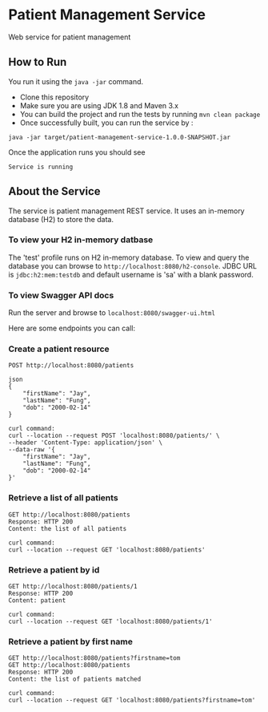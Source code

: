 # Patient Management Service
Web service for patient management

## How to Run
You run it using the ``java -jar`` command.
* Clone this repository 
* Make sure you are using JDK 1.8 and Maven 3.x
* You can build the project and run the tests by running ``mvn clean package``
* Once successfully built, you can run the service by :
```
java -jar target/patient-management-service-1.0.0-SNAPSHOT.jar
```
Once the application runs you should see
```
Service is running
```

## About the Service
The service is patient management REST service. It uses an in-memory database (H2) to store the data.

### To view your H2 in-memory datbase
The 'test' profile runs on H2 in-memory database. To view and query the database you can browse to ``http://localhost:8080/h2-console``. JDBC URL is ``jdbc:h2:mem:testdb`` and default username is 'sa' with a blank password. 

### To view Swagger API docs
Run the server and browse to ``localhost:8080/swagger-ui.html``

Here are some endpoints you can call:
### Create a patient resource
```
POST http://localhost:8080/patients

json
{
    "firstName": "Jay",
    "lastName": "Fung",
    "dob": "2000-02-14"
}

curl command:
curl --location --request POST 'localhost:8080/patients/' \
--header 'Content-Type: application/json' \
--data-raw '{
    "firstName": "Jay",
    "lastName": "Fung",
    "dob": "2000-02-14"
}'
```
### Retrieve a list of all patients
```
GET http://localhost:8080/patients
Response: HTTP 200
Content: the list of all patients

curl command:
curl --location --request GET 'localhost:8080/patients'
```
### Retrieve a patient by id
```
GET http://localhost:8080/patients/1
Response: HTTP 200
Content: patient

curl command:
curl --location --request GET 'localhost:8080/patients/1'
```
### Retrieve a patient by first name
```
GET http://localhost:8080/patients?firstname=tom
GET http://localhost:8080/patients
Response: HTTP 200
Content: the list of patients matched

curl command:
curl --location --request GET 'localhost:8080/patients?firstname=tom'
```